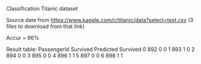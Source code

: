 Classification Titanic dataset

Source date from https://www.kaggle.com/c/titanic/data?select=test.csv (3 files to download from that link)

Accur = 96%

Result table:
	PassengerId	Survived	Predicted Survived
0	892	0	0
1	893	1	0
2	894	0	0
3	895	0	0
4	896	1	1
5	897	0	0
6	898	1	1 

